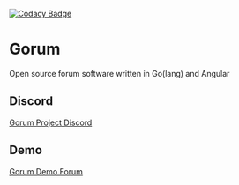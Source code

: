 [![Codacy Badge](https://api.codacy.com/project/badge/Grade/5bc6cbde0f954163babe54ee86d0264b)](https://www.codacy.com/app/ltheinrich/gorum?utm_source=github.com&amp;utm_medium=referral&amp;utm_content=ltheinrich/gorum&amp;utm_campaign=Badge_Grade)

# Gorum
Open source forum software written in Go(lang) and Angular

## Discord
[Gorum Project Discord](https://discord.gg/jjRruxx)

## Demo
[Gorum Demo Forum](https://gorum.lheinrich.de)